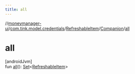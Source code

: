 ```yaml
---
title: all
---
```

//[moneymanager-ui](../../../../index.html)/[com.tink.model.credentials](../../index.html)/[RefreshableItem](../index.html)/[Companion](index.html)/[all](all.html)



# all



[androidJvm]\
fun [all](all.html)(): [Set](https://kotlinlang.org/api/latest/jvm/stdlib/kotlin.collections/-set/index.html)&lt;[RefreshableItem](../index.html)&gt;




